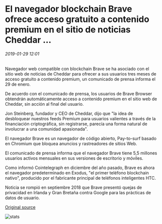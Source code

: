 # El navegador blockchain Brave ofrece acceso gratuito a contenido premium en el sitio de noticias Cheddar ...

###### 2019-01-29 12:01

Navegador web compatible con blockchain Brave se ha asociado con el sitio web de noticias de Cheddar para ofrecer a sus usuarios tres meses de acceso gratuito a contenido premium, un comunicado de prensa informa el 29 de enero.

De acuerdo con el comunicado de prensa, los usuarios de Brave Browser obtendrán automáticamente acceso a contenido premium en el sitio web de Cheddar, sin acción al final del usuario.

Jon Steinberg, fundador y CEO de Cheddar, dijo que "la idea de desbloquear nuestros feeds Premium para usuarios valientes a través de la financiación criptográfica, sin registrarse, parecía una forma natural de involucrar a una comunidad apasionada".

El navegador Brave es un navegador de código abierto, Pay-to-surf basado en Chromium que bloquea anuncios y rastreadores de sitios Web.

El comunicado de prensa informa que el navegador Brave tiene 5,5 millones usuarios activos mensuales en sus versiones de escritorio y móviles.

Como informó Cointelegraph en diciembre del año pasado, Brave es ahora el navegador predeterminado en Exodus, "el primer teléfono blockchain nativo", producido por el fabricante principal de teléfonos inteligentes HTC.

Noticia se rompió en septiembre 2018 que Brave presentó quejas de privacidad en Irlanda y Gran Bretaña contra Google para las prácticas de datos de usuario.

[Original source](https://cointelegraph.com/news/blockchain-browser-brave-offers-free-access-to-premium-content-of-news-site-cheddar)

![stats](https://c.statcounter.com/11760860/0/a89fa40b/1/ "stats")